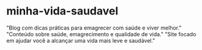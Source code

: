# minha-vida-saudavel
"Blog com dicas práticas para emagrecer com saúde e viver melhor." "Conteúdo sobre saúde, emagrecimento e qualidade de vida." "Site focado em ajudar você a alcançar uma vida mais leve e saudável."

